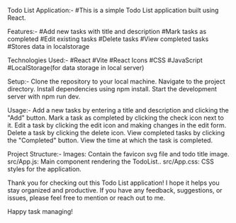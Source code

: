 Todo List Application:-
    #This is a simple Todo List application built using React.

Features:-
    #Add new tasks with title and description
    #Mark tasks as completed
    #Edit existing tasks
    #Delete tasks
    #View completed tasks
    #Stores data in localstorage

Technologies Used:-
    #React
    #Vite
    #React Icons
    #CSS
    #JavaScript
    #LocalStorage(for data storage in local server)

Setup:-
    Clone the repository to your local machine.
    Navigate to the project directory.
    Install dependencies using npm install.
    Start the development server with npm run dev.

Usage:-
    Add a new tasks by entering a title and description and clicking the "Add" button.
    Mark a task as completed by clicking the check icon next to it.
    Edit a task by clicking the edit icon and making changes in the edit form.
    Delete a task by clicking the delete icon.
    View completed tasks by clicking the "Completed" button.
    View the time at which the task is completed.

Project Structure:-
    Images: Contain the favicon svg file and todo title image.
    src/App.js: Main component rendering the TodoList..
    src/App.css: CSS styles for the application.



Thank you for checking out this Todo List application! I hope it helps you stay organized and productive. If you have any feedback, suggestions, or issues, please feel free to mention or reach out to me.

Happy task managing!